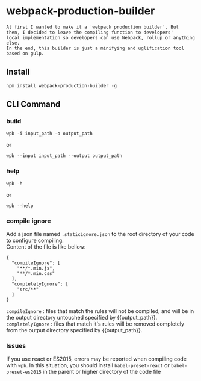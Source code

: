 # webpack-production-builder
    At first I wanted to make it a 'webpack production builder'. But 
    then, I decided to leave the compiling function to developers' 
    local implementation so developers can use Webpack, rollup or anything else. 
    In the end, this builder is just a minifying and uglification tool based on gulp.

## Install
`npm install webpack-production-builder -g`

## CLI Command
### build
`wpb -i input_path -o output_path`

or

`wpb --input input_path --output output_path`

### help
`wpb -h`

or

`wpb --help`

### compile ignore
Add a json file named `.staticignore.json` to the root directory of your code to configure compiling.   
Content of the file is like bellow:  

    {
      "compileIgnore": [
        "**/*.min.js",
        "**/*.min.css"
      ],
      "completelyIgnore": [
        "src/**"
      ]
    }
    
`compileIgnore` : files that match the rules will not be compiled, and will be in the output directory untouched specified by {{output_path}}.  
`completelyIgnore` : files that match it's rules will be removed completely from the output directory specified by {{output_path}}.  

### Issues
If you use react or ES2015, errors may be reported when compiling code
with `wpb`. In this situation, you should install `babel-preset-react`
or `babel-preset-es2015` in the parent or higher directory of the code
file

